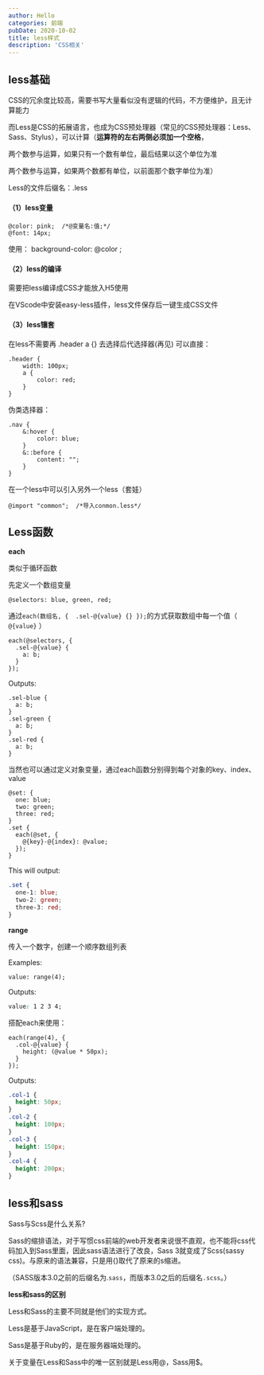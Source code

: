 ```yaml
---
author: Hello
categories: 前端
pubDate: 2020-10-02
title: less样式
description: 'CSS相关'
---
```


## less基础

CSS的冗余度比较高，需要书写大量看似没有逻辑的代码，不方便维护，且无计算能力

而Less是CSS的拓展语言，也成为CSS预处理器（常见的CSS预处理器：Less、Sass、Stylus），可以计算（**运算符的左右两侧必须加一个空格**，

两个数参与运算，如果只有一个数有单位，最后结果以这个单位为准

两个数参与运算，如果两个数都有单位，以前面那个数字单位为准）

Less的文件后缀名：.less

#### （1）less变量

```less
@color: pink;  /*@变量名:值;*/  
@font: 14px;
```

使用： background-color: @color ;

#### （2）less的编译

需要把less编译成CSS才能放入H5使用

在VScode中安装easy-less插件，less文件保存后一键生成CSS文件

#### （3）less镶套

在less不需要再 .header a {}  去选择后代选择器(再见)     可以直接：

```less
.header {
	width: 100px;
	a {
		color: red;
	}
}
```

伪类选择器：

```less
.nav {
	&:hover {
		color: blue;
	}
    &::before {
        content: "";
    }
}
```

在一个less中可以引入另外一个less（套娃）

```less
@import "common";  /*导入conmon.less*/
```



## Less函数

**each**

类似于循环函数

先定义一个数组变量

```less
@selectors: blue, green, red;
```

通过`each(数组名, {  .sel-@{value} {} });`的方式获取数组中每一个值（ `@{value}` ）

```less
each(@selectors, {
  .sel-@{value} {
    a: b;
  }
});
```

Outputs:

```less
.sel-blue {
  a: b;
}
.sel-green {
  a: b;
}
.sel-red {
  a: b;
}
```

当然也可以通过定义对象变量，通过each函数分别得到每个对象的key、index、value

```less
@set: {
  one: blue;
  two: green;
  three: red;
}
.set {
  each(@set, {
    @{key}-@{index}: @value;
  });
}
```

This will output:

```css
.set {
  one-1: blue;
  two-2: green;
  three-3: red;
}
```



**range**

传入一个数字，创建一个顺序数组列表

Examples:

```less
value: range(4);
```

Outputs:

```css
value: 1 2 3 4;
```

搭配each来使用：

```less
each(range(4), {
  .col-@{value} {
    height: (@value * 50px);
  }
});
```

Outputs:

```css
.col-1 {
  height: 50px;
}
.col-2 {
  height: 100px;
}
.col-3 {
  height: 150px;
}
.col-4 {
  height: 200px;
}
```



## less和sass

Sass与Scss是什么关系?

Sass的缩排语法，对于写惯css前端的web开发者来说很不直观，也不能将css代码加入到Sass里面，因此sass语法进行了改良，Sass 3就变成了Scss(sassy css)。与原来的语法兼容，只是用{}取代了原来的s缩进。

（SASS版本3.0之前的后缀名为.`sass`，而版本3.0之后的后缀名`.scss`。）

**less和sass的区别**

Less和Sass的主要不同就是他们的实现方式。

Less是基于JavaScript，是在客户端处理的。

Sass是基于Ruby的，是在服务器端处理的。

关于变量在Less和Sass中的唯一区别就是Less用@，Sass用$。